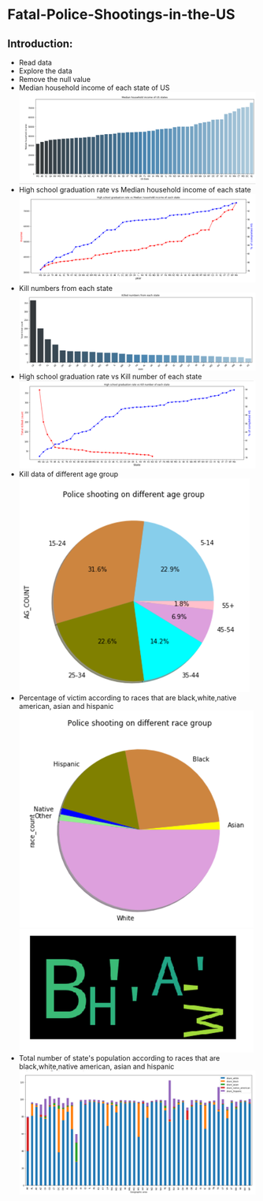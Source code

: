 # Fatal-Police-Shootings-in-the-US

## Introduction:
* Read data
* Explore the data
* Remove the null value
* Median household income of each state of US
![](https://github.com/salehas222/-Fatal-Police-Shootings-in-the-US-/blob/master/image/Income.PNG)
* High school graduation rate vs Median household income of each state
![](https://github.com/salehas222/-Fatal-Police-Shootings-in-the-US-/blob/master/image/incomevseducationPNG.PNG)
* Kill numbers from each state
![](https://github.com/salehas222/-Fatal-Police-Shootings-in-the-US-/blob/master/image/total.PNG)
* High school graduation rate vs Kill number of each state
![](https://github.com/salehas222/-Fatal-Police-Shootings-in-the-US-/blob/master/image/educationvskill.PNG)
* Kill data of different age group
![](https://github.com/salehas222/-Fatal-Police-Shootings-in-the-US-/blob/master/image/age.PNG)
* Percentage of victim according to races that are black,white,native american, asian and hispanic
![](https://github.com/salehas222/-Fatal-Police-Shootings-in-the-US-/blob/master/image/race.PNG)
![](https://github.com/salehas222/-Fatal-Police-Shootings-in-the-US-/blob/master/image/race2.PNG)
* Total number of state's population according to races that are black,white,native american, asian and hispanic
![](https://github.com/salehas222/-Fatal-Police-Shootings-in-the-US-/blob/master/image/Capture.PNG)
